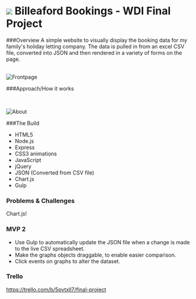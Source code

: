 # ![](https://ga-dash.s3.amazonaws.com/production/assets/logo-9f88ae6c9c3871690e33280fcf557f33.png) Billeaford Bookings - WDI Final Project

###Overview
A simple website to visually display the booking data for my family's holiday letting company. The data is pulled in from an excel CSV file, converted into JSON and then rendered in a variety of forms on the page.
<br><br>

![Frontpage](https://cloud.githubusercontent.com/assets/13486932/10837275/5462751e-7eaf-11e5-8667-2f21f44e4b80.png "Front Page")

###Approach/How it works

<br>

![About](https://cloud.githubusercontent.com/assets/13486932/10837286/7c25c2ea-7eaf-11e5-8592-8aafffc95a8c.png "About Page")

###The Build

* HTML5
* Node.js
* Express
* CSS3 animations
* JavaScript
* jQuery
* JSON (Converted from CSV file)
* Chart.js
* Gulp

### Problems & Challenges 

Chart.js!

### MVP 2
* Use Gulp to automatically update the JSON file when a change is made to the live CSV spreadsheet. 
* Make the graphs objects draggable, to enable easier comparison.
* Click events on graphs to alter the dataset.

### Trello
https://trello.com/b/5pvtxll7/final-project
